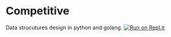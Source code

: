 # Competitive
Data strucutures design in python and golang.
[![Run on Repl.it](https://repl.it/badge/github/iamApalive/Competitive)](https://repl.it/github/iamApalive/Competitive)